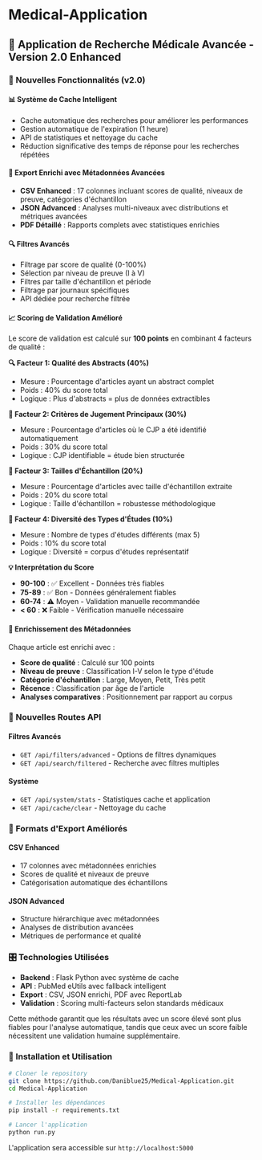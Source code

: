 # Medical-Application

## 🔬 Application de Recherche Médicale Avancée - Version 2.0 Enhanced

### 🚀 Nouvelles Fonctionnalités (v2.0)

#### **📊 Système de Cache Intelligent**
- Cache automatique des recherches pour améliorer les performances
- Gestion automatique de l'expiration (1 heure)
- API de statistiques et nettoyage du cache
- Réduction significative des temps de réponse pour les recherches répétées

#### **🎯 Export Enrichi avec Métadonnées Avancées**
- **CSV Enhanced** : 17 colonnes incluant scores de qualité, niveaux de preuve, catégories d'échantillon
- **JSON Advanced** : Analyses multi-niveaux avec distributions et métriques avancées
- **PDF Détaillé** : Rapports complets avec statistiques enrichies

#### **🔍 Filtres Avancés**
- Filtrage par score de qualité (0-100%)
- Sélection par niveau de preuve (I à V)
- Filtres par taille d'échantillon et période
- Filtrage par journaux spécifiques
- API dédiée pour recherche filtrée

#### **📈 Scoring de Validation Amélioré**
Le score de validation est calculé sur **100 points** en combinant 4 facteurs de qualité :

**🔍 Facteur 1: Qualité des Abstracts (40%)**
- Mesure : Pourcentage d'articles ayant un abstract complet
- Poids : 40% du score total
- Logique : Plus d'abstracts = plus de données extractibles

**🎯 Facteur 2: Critères de Jugement Principaux (30%)**
- Mesure : Pourcentage d'articles où le CJP a été identifié automatiquement
- Poids : 30% du score total
- Logique : CJP identifiable = étude bien structurée

**📏 Facteur 3: Tailles d'Échantillon (20%)**
- Mesure : Pourcentage d'articles avec taille d'échantillon extraite
- Poids : 20% du score total
- Logique : Taille d'échantillon = robustesse méthodologique

**🔬 Facteur 4: Diversité des Types d'Études (10%)**
- Mesure : Nombre de types d'études différents (max 5)
- Poids : 10% du score total
- Logique : Diversité = corpus d'études représentatif

**💡 Interprétation du Score**
- **90-100** : ✅ Excellent - Données très fiables
- **75-89** : ✅ Bon - Données généralement fiables  
- **60-74** : ⚠️ Moyen - Validation manuelle recommandée
- **< 60** : ❌ Faible - Vérification manuelle nécessaire

#### **🧠 Enrichissement des Métadonnées**
Chaque article est enrichi avec :
- **Score de qualité** : Calculé sur 100 points
- **Niveau de preuve** : Classification I-V selon le type d'étude
- **Catégorie d'échantillon** : Large, Moyen, Petit, Très petit
- **Récence** : Classification par âge de l'article
- **Analyses comparatives** : Positionnement par rapport au corpus

### 🔗 Nouvelles Routes API

#### **Filtres Avancés**
- `GET /api/filters/advanced` - Options de filtres dynamiques
- `GET /api/search/filtered` - Recherche avec filtres multiples

#### **Système**
- `GET /api/system/stats` - Statistiques cache et application
- `GET /api/cache/clear` - Nettoyage du cache

### 📁 Formats d'Export Améliorés

#### **CSV Enhanced**
- 17 colonnes avec métadonnées enrichies
- Scores de qualité et niveaux de preuve
- Catégorisation automatique des échantillons

#### **JSON Advanced**
- Structure hiérarchique avec métadonnées
- Analyses de distribution avancées
- Métriques de performance et qualité

### 🎛️ Technologies Utilisées
- **Backend** : Flask Python avec système de cache
- **API** : PubMed eUtils avec fallback intelligent
- **Export** : CSV, JSON enrichi, PDF avec ReportLab
- **Validation** : Scoring multi-facteurs selon standards médicaux

Cette méthode garantit que les résultats avec un score élevé sont plus fiables pour l'analyse automatique, tandis que ceux avec un score faible nécessitent une validation humaine supplémentaire.

### 🚀 Installation et Utilisation

```bash
# Cloner le repository
git clone https://github.com/Daniblue25/Medical-Application.git
cd Medical-Application

# Installer les dépendances
pip install -r requirements.txt

# Lancer l'application
python run.py
```

L'application sera accessible sur `http://localhost:5000`
